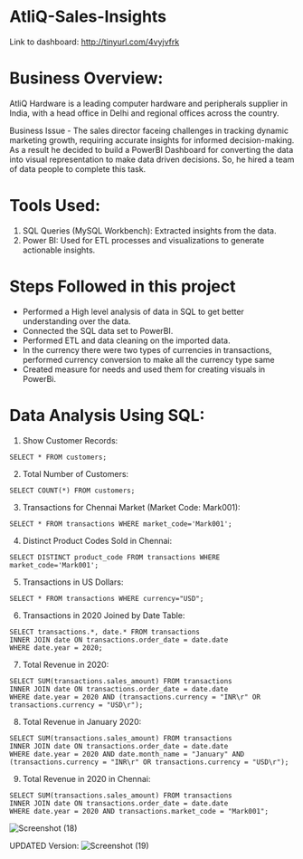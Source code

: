 # AtliQ-Sales-Insights
Link to dashboard: http://tinyurl.com/4vyjvfrk

# Business Overview:
AtliQ Hardware is a leading computer hardware and peripherals supplier in India, with a head office in Delhi and regional offices across the country. 

Business Issue - 
The sales director faceing challenges in tracking dynamic marketing growth, requiring accurate insights for informed decision-making.
As a result he decided to build a PowerBI Dashboard for converting the data into visual representation to make data driven decisions. So, he hired a team of data people to complete this task. 

# Tools Used:

1. SQL Queries (MySQL Workbench): Extracted insights from the data.
2. Power BI: Used for ETL processes and visualizations to generate actionable insights.

# Steps Followed in this project
 - Performed a High level analysis of data in SQL to get better understanding over the data.
 - Connected the SQL data set to PowerBI.
 - Performed ETL and data cleaning on the imported data.
 - In the currency there were two types of currencies in transactions, performed currency conversion to make all the currency type same
 - Created measure for needs and used them for creating visuals in PowerBi.
   
# Data Analysis Using SQL:
1. Show Customer Records:
```
SELECT * FROM customers;
```
2. Total Number of Customers:
```
SELECT COUNT(*) FROM customers;
```

3. Transactions for Chennai Market (Market Code: Mark001):
```
SELECT * FROM transactions WHERE market_code='Mark001';
```

4. Distinct Product Codes Sold in Chennai:
```
SELECT DISTINCT product_code FROM transactions WHERE market_code='Mark001';
```

5. Transactions in US Dollars:
```
SELECT * FROM transactions WHERE currency="USD";
```

6. Transactions in 2020 Joined by Date Table:
```
SELECT transactions.*, date.* FROM transactions
INNER JOIN date ON transactions.order_date = date.date
WHERE date.year = 2020;
```
7. Total Revenue in 2020:
```
SELECT SUM(transactions.sales_amount) FROM transactions
INNER JOIN date ON transactions.order_date = date.date
WHERE date.year = 2020 AND (transactions.currency = "INR\r" OR transactions.currency = "USD\r");
```
8. Total Revenue in January 2020:
```
SELECT SUM(transactions.sales_amount) FROM transactions
INNER JOIN date ON transactions.order_date = date.date
WHERE date.year = 2020 AND date.month_name = "January" AND (transactions.currency = "INR\r" OR transactions.currency = "USD\r");
```
9. Total Revenue in 2020 in Chennai:
```
SELECT SUM(transactions.sales_amount) FROM transactions
INNER JOIN date ON transactions.order_date = date.date
WHERE date.year = 2020 AND transactions.market_code = "Mark001";
```

![Screenshot (18)](https://github.com/palak01/AtliQ-Sales-Insights/assets/23546595/f775df5d-d713-488e-aab1-789cfe5ef550)

UPDATED Version:
![Screenshot (19)](https://github.com/palak01/AtliQ-Sales-Insights/assets/23546595/860ec99d-e16d-4493-9ce0-a4de03e4d9da)





